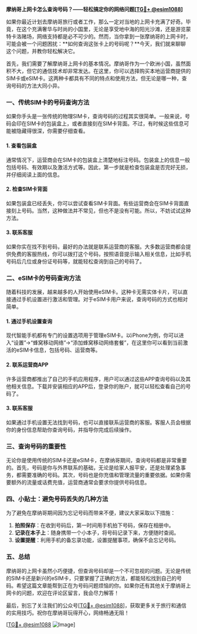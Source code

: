 **摩纳哥上网卡怎么查询号码？——轻松搞定你的网络问题[[TG💪+ @esim1088](https://t.me/s/esim1088)]**

如果你最近计划去摩纳哥旅行或者工作，那么一定对当地的上网卡充满了好奇。毕竟，在这个充满奢华与时尚的小国里，无论是享受地中海的阳光沙滩，还是游览蒙特卡洛赌场，网络支持都是必不可少的。然而，当你拿到一张摩纳哥的上网卡时，可能会被一个问题困扰：**如何查询这张卡上的号码呢？**今天，我们就来聊聊这个问题，并教你轻松解决它。

首先，我们需要了解摩纳哥上网卡的基本情况。摩纳哥作为一个欧洲小国，虽然面积不大，但它的通信技术却非常发达。在这里，你可以选择购买本地运营商提供的SIM卡或eSIM卡。这两种卡都具有不同的特点和使用方法，但无论是哪一种，查询号码的方法大同小异。

### **一、传统SIM卡的号码查询方法**

如果你手头是一张传统的物理SIM卡，查询号码的过程其实很简单。一般来说，号码会印在SIM卡的包装盒上，或者直接刻在SIM卡背面。不过，有时候这些信息可能被隐藏得很深，你需要仔细查看。

#### **1. 查看包装盒**
通常情况下，运营商会在SIM卡的包装盒上清楚地标注号码。包装盒上的信息一般包括号码、有效期以及激活方式等。因此，第一步就是检查包装盒是否完好无损，并仔细阅读上面的信息。

#### **2. 检查SIM卡背面**
如果包装盒已经丢失，你可以尝试查看SIM卡背面。有些运营商会在SIM卡背面直接刻上号码。当然，这种做法并不常见，但也不是没有可能。所以，不妨试试这种方法。

#### **3. 联系客服**
如果你实在找不到号码，最好的办法就是联系运营商的客服。大多数运营商都会提供免费的客服热线，你可以拨打这个号码，按照语音提示输入相关信息，比如手机号码后几位或身份证号码等，就能轻松查询到自己的号码了。

### **二、eSIM卡的号码查询方法**

随着科技的发展，越来越多的人开始使用eSIM卡。这种卡无需实体卡片，可以直接通过手机设置进行激活和管理。对于eSIM卡用户来说，查询号码的方式也相对简单。

#### **1. 通过手机设置查询**
现代智能手机都有专门的设置选项用于管理eSIM卡。以iPhone为例，你可以进入“设置”→“蜂窝移动网络”→“添加蜂窝移动网络套餐”，在这里你可以看到当前激活的eSIM卡信息，包括号码、运营商等。

#### **2. 联系运营商APP**
许多运营商都推出了自己的手机应用程序，用户可以通过这些APP查询号码以及其他相关信息。下载并安装相应的APP后，登录你的账户，就可以轻松查看自己的号码了。

#### **3. 联系客服**
如果通过手机设置无法找到号码，也可以直接联系运营商的客服。客服人员会根据你的身份信息帮助你查询号码，并指导你完成后续操作。

### **三、查询号码的重要性**

无论你是使用传统的SIM卡还是eSIM卡，在摩纳哥期间，查询号码都是非常重要的。首先，号码是你与外界联系的基础，无论是给家人报平安，还是处理紧急事务，都需要准确的号码。其次，号码也是你充值和管理流量的重要依据。如果你需要额外的流量或话费充值，运营商通常会要求你提供号码信息。

### **四、小贴士：避免号码丢失的几种方法**

为了避免在摩纳哥期间因为忘记号码而带来不便，建议大家采取以下措施：

1. **拍照保存**：在收到号码后，第一时间用手机拍下号码，保存在相册中。
2. **记录在本子上**：随身携带一个小本子，将号码记录下来，方便随时查阅。
3. **设置提醒**：利用手机的备忘录功能，设置提醒事项，确保不会忘记号码。

### **五、总结**

摩纳哥的上网卡虽然小巧便捷，但查询号码却是一个不可忽视的问题。无论是传统的SIM卡还是新兴的eSIM卡，只要掌握了正确的方法，都能轻松找到自己的号码。希望这篇文章能帮到正在为号码问题烦恼的你。如果你还有其他关于摩纳哥上网卡的问题，欢迎在评论区留言，我会尽力解答！

最后，别忘了关注我们的公众号[[TG💪+ @esim1088](https://t.me/s/esim1088)]，获取更多关于旅行和通信的实用技巧。祝你在摩纳哥玩得开心，网络畅通无阻！

[[TG💪+ @esim1088](https://t.me/s/esim1088) ![Image](https://i.postimg.cc/4NQfJmqS/Snipaste-2025-05-13-00-14-12.png)]